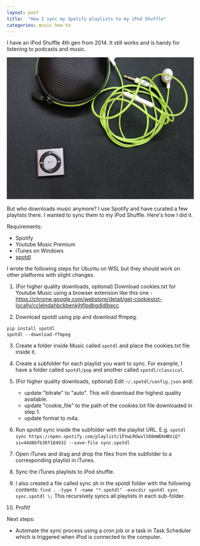 ```yaml
---
layout: post
title:  "How I sync my Spotify playlists to my iPod Shuffle"
categories: music how-to
---
```


I have an iPod Shuffle 4th gen from 2014. It still works and is handy for listening to podcasts and music.

![iPod Shuffle 4th gen][ipod-shuffle]

But who downloads music anymore? I use Spotify and have curated a few playlists there. I wanted to sync them to my iPod Shuffle. Here's how I did it.

Requirements:

* Spotify
* Youtube Music Premium
* iTunes on Windows
* [spotdl][spotdl]

I wrote the following steps for Ubuntu on WSL but they should work on other platforms with slight changes.

1. (For higher quality downloads, optional) Download cookies.txt for Youtube Music using a browser extension like this one - <https://chrome.google.com/webstore/detail/get-cookiestxt-locally/cclelndahbckbenkjhflpdbgdldlbecc>

2. Download spotdl using pip and download ffmpeg.
```
pip install spotdl
spotdl --download-ffmpeg
```

3. Create a folder inside Music called `spotdl` and place the cookies.txt file inside it.

4. Create a subfolder for each playlist you want to sync. For example, I have a folder called `spotdl/pop` and another called `spotdl/classical`.

5. (For higher quality downloads, optional) Edit `~/.spotdl/config.json` and:
    * update "bitrate" to "auto". This will download the highest quality available.
    * update "cookie_file" to the path of the cookies.txt file downloaded in step 1.
    * update format to m4a.

5. Run spotdl sync inside the subfolder with the playlist URL. E.g.
`spotdl sync https://open.spotify.com/playlist/1FVwLROwulS08mWDkHBViQ?si=44d6bfb36f184932 --save-file sync.spotdl`

6. Open iTunes and drag and drop the files from the subfolder to a corresponding playlist in iTunes.

7. Sync the iTunes playlists to iPod shuffle.

8. I also created a file called sync.sh in the spotdl folder with the following contents:
`find . -type f -name "*.spotdl" -execdir spotdl sync sync.spotdl \;`
This recursively syncs all playlists in each sub-folder.

9. Profit!

Next steps:

* Automate the sync process using a cron job or a task in Task Scheduler which is triggered when iPod is connected to the computer.


[ipod-shuffle]: /assets/images/ipod-shuffle-4th-gen.jpg
[spotdl]: https://github.com/spotDL/spotify-downloader
